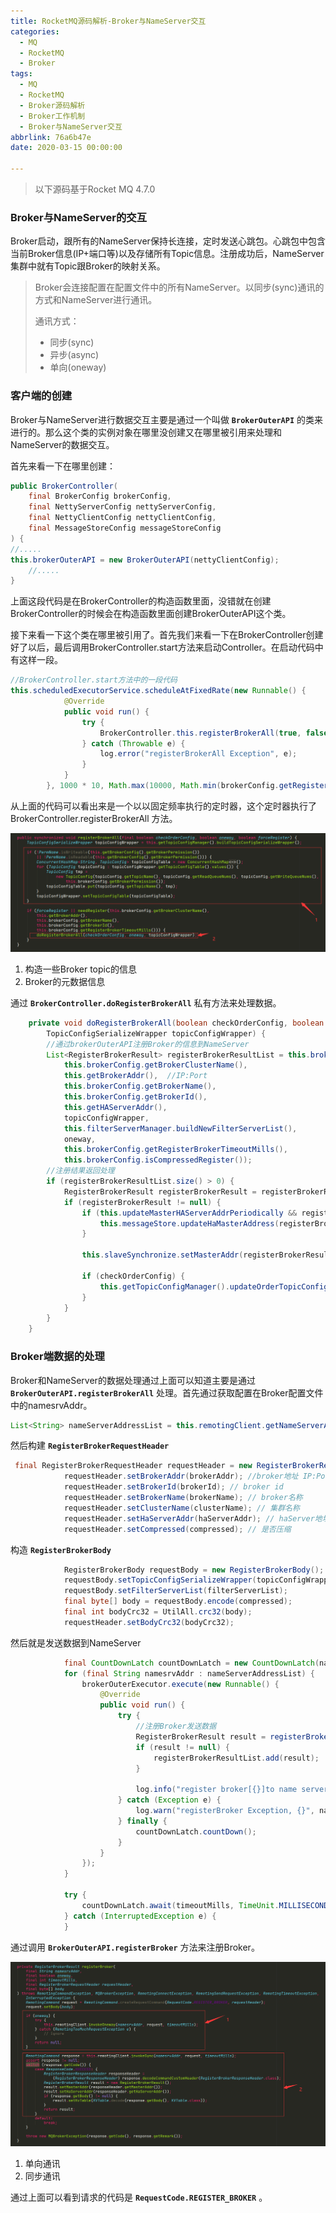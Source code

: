 ```yaml
---
title: RocketMQ源码解析-Broker与NameServer交互
categories:
  - MQ
  - RocketMQ
  - Broker
tags:
  - MQ
  - RocketMQ
  - Broker源码解析
  - Broker工作机制
  - Broker与NameServer交互
abbrlink: 76a6b47e
date: 2020-03-15 00:00:00

---
```

> 以下源码基于Rocket MQ 4.7.0

### Broker与NameServer的交互

Broker启动，跟所有的NameServer保持长连接，定时发送心跳包。心跳包中包含当前Broker信息(IP+端口等)以及存储所有Topic信息。注册成功后，NameServer集群中就有Topic跟Broker的映射关系。

> Broker会连接配置在配置文件中的所有NameServer。以同步(sync)通讯的方式和NameServer进行通讯。
>
> 通讯方式：
>
> - 同步(sync)
> - 异步(async)
> - 单向(oneway)

### 客户端的创建

Broker与NameServer进行数据交互主要是通过一个叫做 **`BrokerOuterAPI`** 的类来进行的。那么这个类的实例对象在哪里没创建又在哪里被引用来处理和NameServer的数据交互。

首先来看一下在哪里创建：

```java
public BrokerController(
    final BrokerConfig brokerConfig,
    final NettyServerConfig nettyServerConfig,
    final NettyClientConfig nettyClientConfig,
    final MessageStoreConfig messageStoreConfig
) {
//.....
this.brokerOuterAPI = new BrokerOuterAPI(nettyClientConfig);
    //.....
}
```

上面这段代码是在BrokerController的构造函数里面，没错就在创建BrokerController的时候会在构造函数里面创建BrokerOuterAPI这个类。

接下来看一下这个类在哪里被引用了。首先我们来看一下在BrokerController创建好了以后，最后调用BrokerController.start方法来启动Controller。在启动代码中有这样一段。

```java
//BrokerController.start方法中的一段代码
this.scheduledExecutorService.scheduleAtFixedRate(new Runnable() {
            @Override
            public void run() {
                try {
                    BrokerController.this.registerBrokerAll(true, false, brokerConfig.isForceRegister());
                } catch (Throwable e) {
                    log.error("registerBrokerAll Exception", e);
                }
            }
        }, 1000 * 10, Math.max(10000, Math.min(brokerConfig.getRegisterNameServerPeriod(), 60000)), TimeUnit.MILLISECONDS);
```

从上面的代码可以看出来是一个以以固定频率执行的定时器，这个定时器执行了BrokerController.registerBrokerAll 方法。

![](https://github.com/mxsm/document/blob/master/image/MQ/RocketMQ/registerBrokerAll.png?raw=true)

1. 构造一些Broker topic的信息
2. Broker的元数据信息

通过 **`BrokerController.doRegisterBrokerAll`** 私有方法来处理数据。

```java
    private void doRegisterBrokerAll(boolean checkOrderConfig, boolean oneway,
        TopicConfigSerializeWrapper topicConfigWrapper) {
        //通过brokerOuterAPI注册Broker的信息到NameServer
        List<RegisterBrokerResult> registerBrokerResultList = this.brokerOuterAPI.registerBrokerAll(
            this.brokerConfig.getBrokerClusterName(),
            this.getBrokerAddr(),  //IP:Port
            this.brokerConfig.getBrokerName(),
            this.brokerConfig.getBrokerId(),
            this.getHAServerAddr(),
            topicConfigWrapper,
            this.filterServerManager.buildNewFilterServerList(),
            oneway,
            this.brokerConfig.getRegisterBrokerTimeoutMills(),
            this.brokerConfig.isCompressedRegister());
		//注册结果返回处理
        if (registerBrokerResultList.size() > 0) {
            RegisterBrokerResult registerBrokerResult = registerBrokerResultList.get(0);
            if (registerBrokerResult != null) {
                if (this.updateMasterHAServerAddrPeriodically && registerBrokerResult.getHaServerAddr() != null) {
                    this.messageStore.updateHaMasterAddress(registerBrokerResult.getHaServerAddr());
                }

                this.slaveSynchronize.setMasterAddr(registerBrokerResult.getMasterAddr());

                if (checkOrderConfig) {
                    this.getTopicConfigManager().updateOrderTopicConfig(registerBrokerResult.getKvTable());
                }
            }
        }
    }
```

### Broker端数据的处理

Broker和NameServer的数据处理通过上面可以知道主要是通过 **`BrokerOuterAPI.registerBrokerAll`** 处理。首先通过获取配置在Broker配置文件中的namesrvAddr。

```java
List<String> nameServerAddressList = this.remotingClient.getNameServerAddressList();
```

然后构建 **`RegisterBrokerRequestHeader`** 

```java
 final RegisterBrokerRequestHeader requestHeader = new RegisterBrokerRequestHeader();
            requestHeader.setBrokerAddr(brokerAddr); //broker地址 IP:Port
            requestHeader.setBrokerId(brokerId); // broker id 
            requestHeader.setBrokerName(brokerName); // broker名称
            requestHeader.setClusterName(clusterName); // 集群名称
            requestHeader.setHaServerAddr(haServerAddr); // haServer地址
            requestHeader.setCompressed(compressed); // 是否压缩
```

构造 **`RegisterBrokerBody`**

```java
            RegisterBrokerBody requestBody = new RegisterBrokerBody();
            requestBody.setTopicConfigSerializeWrapper(topicConfigWrapper);
            requestBody.setFilterServerList(filterServerList);
            final byte[] body = requestBody.encode(compressed);
            final int bodyCrc32 = UtilAll.crc32(body);
            requestHeader.setBodyCrc32(bodyCrc32);
```

然后就是发送数据到NameServer

```java
            final CountDownLatch countDownLatch = new CountDownLatch(nameServerAddressList.size());
            for (final String namesrvAddr : nameServerAddressList) {
                brokerOuterExecutor.execute(new Runnable() {
                    @Override
                    public void run() {
                        try {
                            //注册Broker发送数据
                            RegisterBrokerResult result = registerBroker(namesrvAddr,oneway, timeoutMills,requestHeader,body);
                            if (result != null) {
                                registerBrokerResultList.add(result);
                            }

                            log.info("register broker[{}]to name server {} OK", brokerId, namesrvAddr);
                        } catch (Exception e) {
                            log.warn("registerBroker Exception, {}", namesrvAddr, e);
                        } finally {
                            countDownLatch.countDown();
                        }
                    }
                });
            }

            try {
                countDownLatch.await(timeoutMills, TimeUnit.MILLISECONDS);
            } catch (InterruptedException e) {
            }
```

通过调用 **`BrokerOuterAPI.registerBroker`** 方法来注册Broker。

![](https://github.com/mxsm/document/blob/master/image/MQ/RocketMQ/registerBroker.png?raw=true)

1. 单向通讯
2. 同步通讯

通过上面可以看到请求的代码是 **`RequestCode.REGISTER_BROKER`** 。